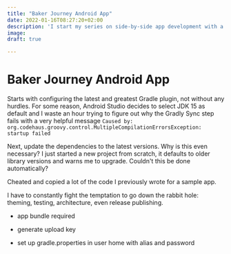 ```yaml
---
title: "Baker Journey Android App"
date: 2022-01-16T08:27:20+02:00
description: 'I start my series on side-by-side app development with a basic Android implementation of Baker Journey. Nothing fancy, just plain old Android SDK.'
image: 
draft: true

---
```


# Baker Journey Android App

Starts with configuring the latest and greatest Gradle plugin, not without any hurdles. For some reason, Android Studio decides to select JDK 15 as default and I waste an hour trying to figure out why the Gradly Sync step fails with a very helpful message `Caused by: org.codehaus.groovy.control.MultipleCompilationErrorsException: startup failed`

Next, update the dependencies to the latest versions. Why is this even necessary? I just started a new project from scratch, it defaults to older library versions and warns me to upgrade. Couldn't this be done automatically?

Cheated and copied a lot of the code I previously wrote for a sample app.

I have to constantly fight the temptation to go down the rabbit hole: theming, testing, architecture, even release publishing.

- app bundle required

- generate upload key

- set up gradle.properties in user home with alias and password